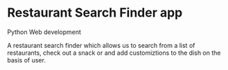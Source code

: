 # Restaurant Search Finder app
Python Web development

A restaurant search finder which allows us to search from a list of restaurants, 
check out a snack or and add customiztions to the dish on the basis of user.

